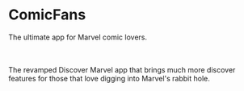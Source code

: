 # ComicFans
The ultimate app for Marvel comic lovers.

<br><br>The revamped Discover Marvel app that brings much more discover features for those that love digging into Marvel's rabbit hole.
